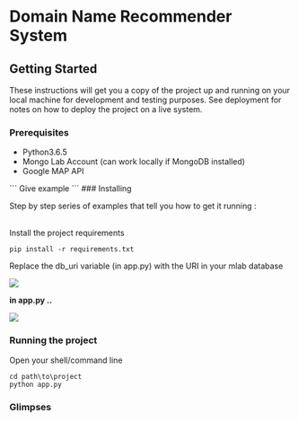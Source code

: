 <h1><strong>Domain Name Recommender System</h1></strong> 


## Getting Started

These instructions will get you a copy of the project up and running on your local machine for development and testing purposes. See deployment for notes on how to deploy the project on a live system.

### Prerequisites
<ul>
  <li>Python3.6.5</li>
  <li>Mongo Lab Account (can work locally if MongoDB installed)</li> 
  <li>Google MAP API </li>
</ul>
```
Give example
```
### Installing

Step by step series of examples that tell you how to get it running :<br><br>

Install the project requirements
```
pip install -r requirements.txt
```
Replace the db_uri variable (in app.py) with the URI in your mlab database

<img src = "https://github.com/kunal768/Hackgrid-Submission-Team-Lanterns/blob/master/HackGrid19/public/mlab_setting.JPG"><br>
<p> <strong>in app.py .. </strong></p>
<img src = "https://github.com/kunal768/Hackgrid-Submission-Team-Lanterns/blob/master/HackGrid19/public/db_uri.JPG">

### Running the project

Open your shell/command line

```
cd path\to\project
python app.py
```
### Glimpses
